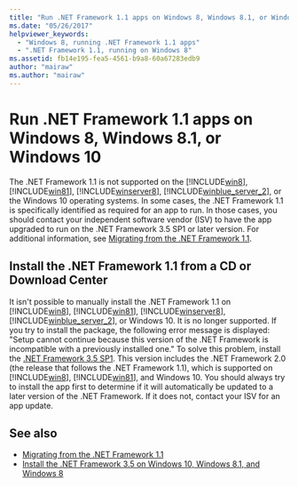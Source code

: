 ```yaml
---
title: "Run .NET Framework 1.1 apps on Windows 8, Windows 8.1, or Windows 10"
ms.date: "05/26/2017"
helpviewer_keywords: 
  - "Windows 8, running .NET Framework 1.1 apps"
  - ".NET Framework 1.1, running on Windows 8"
ms.assetid: fb14e195-fea5-4561-b9a8-60a67283edb9
author: "mairaw"
ms.author: "mairaw"
---
```


# Run .NET Framework 1.1 apps on Windows 8, Windows 8.1, or Windows 10

The .NET Framework 1.1 is not supported on the [!INCLUDE[win8](../../../includes/win8-md.md)], [!INCLUDE[win81](../../../includes/win81-md.md)], [!INCLUDE[winserver8](../../../includes/winserver8-md.md)], [!INCLUDE[winblue_server_2](../../../includes/winblue-server-2-md.md)], or the Windows 10 operating systems. In some cases, the .NET Framework 1.1 is specifically identified as required for an app to run. In those cases, you should contact your independent software vendor (ISV) to have the app upgraded to run on the .NET Framework 3.5 SP1 or later version. For additional information, see [Migrating from the .NET Framework 1.1](../../../docs/framework/migration-guide/migrating-from-the-net-framework-1-1.md).

## Install the .NET Framework 1.1 from a CD or Download Center

It isn't possible to manually install the .NET Framework 1.1 on [!INCLUDE[win8](../../../includes/win8-md.md)], [!INCLUDE[win81](../../../includes/win81-md.md)], [!INCLUDE[winserver8](../../../includes/winserver8-md.md)], [!INCLUDE[winblue_server_2](../../../includes/winblue-server-2-md.md)], or Windows 10. It is no longer supported. If you try to install the package, the following error message is displayed: "Setup cannot continue because this version of the .NET Framework is incompatible with a previously installed one." To solve this problem, install the [.NET Framework 3.5 SP1](https://www.microsoft.com/download/details.aspx?id=22). This version includes the .NET Framework 2.0 (the release that follows the .NET Framework 1.1), which is supported on [!INCLUDE[win8](../../../includes/win8-md.md)], [!INCLUDE[win81](../../../includes/win81-md.md)], and Windows 10. You should always try to install the app first to determine if it will automatically be updated to a later version of the .NET Framework. If it does not, contact your ISV for an app update.

## See also

- [Migrating from the .NET Framework 1.1](../../../docs/framework/migration-guide/migrating-from-the-net-framework-1-1.md)
- [Install the .NET Framework 3.5 on Windows 10, Windows 8.1, and Windows 8](../../../docs/framework/install/dotnet-35-windows-10.md)
